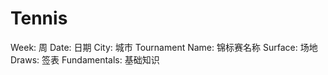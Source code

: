 # Tennis

Week: 周
Date: 日期
City: 城市
Tournament Name: 锦标赛名称
Surface: 场地
Draws: 签表
Fundamentals: 基础知识

